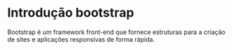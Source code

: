 # Introdução bootstrap
Bootstrap é um framework front-end que fornece estruturas para a criação de sites e aplicações responsivas de forma rápida.
